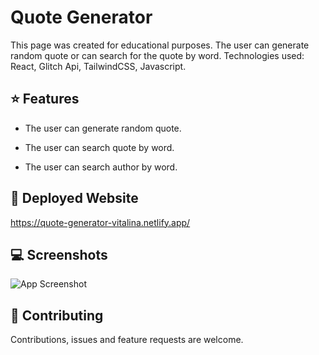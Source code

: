 # Quote Generator

This page was created for educational purposes. The user can generate random quote or can search for the quote by word. Technologies used: React, Glitch Api, TailwindCSS, Javascript.

## ⭐️ Features

- The user can generate random quote.

- The user can search quote by word.

- The user can search author by word.


## 🚀 Deployed Website

https://quote-generator-vitalina.netlify.app/

## 💻 Screenshots

![App Screenshot](https://www.dropbox.com/s/crptekiri2fjxqh/quote-generator-screenshot.png?raw=1)

## 🤝 Contributing

Contributions, issues and feature requests are welcome.
